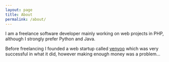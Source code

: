 ```yaml
---
layout: page
title: About
permalink: /about/
---
```


I am a freelance software developer mainly working on web projects in PHP, although I strongly prefer Python and Java.

Before freelancing I founded a web startup called [venyoo](http://venyoo.de) which was very successful in what it did,
however making enough money was a problem...
